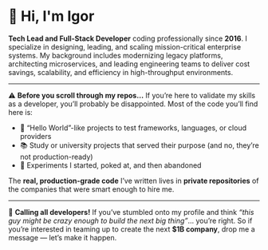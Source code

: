 # 👋 Hi, I'm Igor

**Tech Lead and Full-Stack Developer** coding professionally since **2016**.
I specialize in designing, leading, and scaling mission-critical enterprise systems.
My background includes modernizing legacy platforms, architecting microservices, and leading engineering teams to deliver cost savings, scalability, and efficiency in high-throughput environments.

---

⚠️ **Before you scroll through my repos…**
If you’re here to validate my skills as a developer, you’ll probably be disappointed.
Most of the code you’ll find here is:
- 🧪 “Hello World”-like projects to test frameworks, languages, or cloud providers
- 📚 Study or university projects that served their purpose (and no, they’re not production-ready)
- 🤷 Experiments I started, poked at, and then abandoned

The **real, production-grade code** I’ve written lives in **private repositories** of the companies that were smart enough to hire me.

---

🚀 **Calling all developers!** 
If you’ve stumbled onto my profile and think *“this guy might be crazy enough to build the next big thing”*… you’re right.
So if you’re interested in teaming up to create the next **$1B company**, drop me a message — let’s make it happen.
